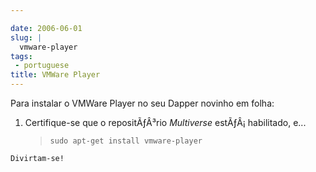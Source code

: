 ```yaml
---

date: 2006-06-01
slug: |
  vmware-player
tags:
 - portuguese
title: VMWare Player
---
```


Para instalar o VMWare Player no seu Dapper novinho em folha:

1.  Certifique-se que o repositÃƒÂ³rio *Multiverse* estÃƒÂ¡ habilitado,
    e...

    > `sudo apt-get install vmware-player`

`Divirtam-se!`
